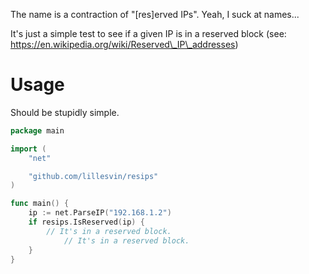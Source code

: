 The name is a contraction of "[res]erved IPs". Yeah, I suck at names...

It's just a simple test to see if a given IP is in a reserved block (see:
https://en.wikipedia.org/wiki/Reserved\_IP\_addresses)

# Usage

Should be stupidly simple.

```go
package main

import (
    "net"

    "github.com/lillesvin/resips"
)

func main() {
    ip := net.ParseIP("192.168.1.2")
    if resips.IsReserved(ip) {
        // It's in a reserved block.
            // It's in a reserved block.
    }
}
```

